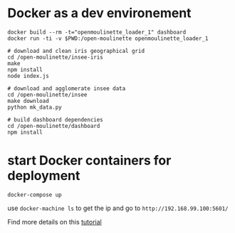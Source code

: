# Docker as a dev environement


```
docker build --rm -t="openmoulinette_loader_1" dashboard
docker run -ti -v $PWD:/open-moulinette openmoulinette_loader_1
```

```
# download and clean iris geographical grid
cd /open-moulinette/insee-iris
make
npm install
node index.js

# download and agglomerate insee data
cd /open-moulinette/insee
make download
python mk_data.py

# build dashboard dependencies
cd /open-moulinette/dashboard
npm install
```

# start Docker containers for deployment

```
docker-compose up
```

use `docker-machine ls`  to get the ip and go to `http://192.168.99.100:5601/`


Find more details on this [tutorial](https://medium.com/code-feelings/construire-un-dashboard-open-data-avec-docker-elasticsearch-et-kibana-11984e5a15fb)


